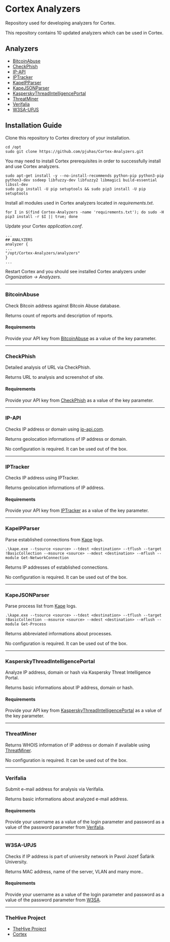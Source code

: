# Cortex Analyzers
Repository used for developing analyzers for Cortex.

This repository contains 10 updated analyzers which can be used in Cortex. 

## Analyzers

- [BitcoinAbuse](#bitcoinabuse)
- [CheckPhish](#checkphish)
- [IP-API](#ip-api)
- [IPTracker](#iptracker)
- [KapeIPParser](#kapeipparser)
- [KapeJSONParser](#kapejsonparser)
- [KasperskyThreadIntelligencePortal](#kasperskythreadintelligenceportal)
- [ThreatMiner](#threatminer)
- [Verifalia](#verifalia)
- [W3SA-UPJS](#w3sa-upjs)

## Installation Guide
Clone this repository to Cortex directory of your installation.
```
cd /opt
sudo git clone https://github.com/pjuhas/Cortex-Analyzers.git
```
You may need to install Cortex prerequisites in order to successfully install and use Cortex analyzers. 
```
sudo apt-get install -y --no-install-recommends python-pip python3-pip python3-dev ssdeep libfuzzy-dev libfuzzy2 libmagic1 build-essential libssl-dev
sudo pip install -U pip setuptools && sudo pip3 install -U pip setuptools
```

Install all modules used in Cortex analyzers located in *requirements.txt*. 
```
for I in $(find Cortex-Analyzers -name 'requirements.txt'); do sudo -H pip3 install -r $I || true; done
```

Update your Cortex *application.conf*.
```
...
## ANALYZERS
analyzer {
...
"/opt/Cortex-Analyzers/analyzers"
}
...
```
Restart Cortex and you should see installed Cortex analyzers under *Organization &#8594; Analyzers*. 

---

### BitcoinAbuse
Check Bitcoin address against Bitcoin Abuse database. 

Returns count of reports and description of reports.
#### Requirements
Provide your API key from [BitcoinAbuse](https://www.bitcoinabuse.com) as a value of the key parameter.

---

### CheckPhish
Detailed analysis of URL via CheckPhish.

Returns URL to analysis and screenshot of site.

#### Requirements
Provide your API key from [CheckPhish](https://checkphish.ai) as a value of the key parameter.

---

### IP-API
Checks IP address or domain using [ip-api.com](https://ip-api.com). 

Returns geolocation informations of IP address or domain.

No configuration is required. It can be used out of the box.

---

### IPTracker
Checks IP address using IPTracker.

Returns geolocation informations of IP address.

#### Requirements
Provide your API key from [IPTracker](https://www.iptrackeronline.com) as a value of the key parameter.

---

### KapeIPParser
Parse established connections from [Kape](https://www.kroll.com/en/insights/publications/cyber/kroll-artifact-parser-extractor-kape) logs. 
```
.\kape.exe --tsource <source> --tdest <destination> --tflush --target !BasicCollection --msource <source> --mdest <destination> --mflush --module Get-NetworkConnection
```
Returns IP addresses of established connections.

No configuration is required. It can be used out of the box.

---

### KapeJSONParser
Parse process list from [Kape](https://www.kroll.com/en/insights/publications/cyber/kroll-artifact-parser-extractor-kape) logs.

```
.\kape.exe --tsource <source> --tdest <destination> --tflush --target !BasicCollection --msource <source> --mdest <destination> --mflush --module Get-Process
```

Returns abbreviated informations about processes.

No configuration is required. It can be used out of the box.

---

### KasperskyThreadIntelligencePortal
Analyze IP address, domain or hash via Kaspersky Threat Intelligence Portal. 

Returns basic informations about IP address, domain or hash.

#### Requirements
Provide your API key from [KasperskyThreadIntelligencePortal](https://opentip.kaspersky.com) as a value of the key parameter.

---
### ThreatMiner
Returns WHOIS information of IP address or domain if available using [ThreatMiner](https://threatminer.org).

No configuration is required. It can be used out of the box.

---

### Verifalia
Submit e-mail address for analysis via Verifalia.

Returns basic informations about analyzed e-mail address.

#### Requirements
Provide your username as a value of the login parameter and password as a value of the password parameter from [Verifalia](https://verifalia.com).

---
### W3SA-UPJS
Checks if IP address is part of university network in Pavol Jozef Šafárik University.

Returns MAC address, name of the server, VLAN and many more..

#### Requirements

Provide your username as a value of the login parameter and password as a value of the password parameter from [W3SA](https://w3sa.ciakt.upjs.sk/login?came_from=%2Fadmin%2F).

---

### TheHive Project
- [TheHive Project](https://github.com/TheHive-Project/TheHive)
- [Cortex](https://github.com/TheHive-Project/Cortex)

